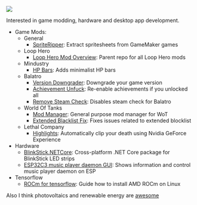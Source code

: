 
![](https://komarev.com/ghpvc/?username=sam-k0) <br>

Interested in game modding, hardware and desktop app development. 
- Game Mods:
  - General
    - [SpriteRipper](https://github.com/sam-k0/SpriteRipper): Extract spritesheets from GameMaker games
  - Loop Hero
    - [Loop Hero Mod Overview](https://github.com/sam-k0/LoopHero_Mods/blob/master/mods.md): Parent repo for all Loop Hero mods
  - Mindustry
    - [HP Bars](https://github.com/sam-k0/Mindustry.HPBars): Adds minimalist HP bars
  - Balatro
    - [Version Downgrader](https://github.com/sam-k0/Balatro-Downgrader): Downgrade your game version
    - [Achievement Unfuck](https://github.com/sam-k0/BalatroAchievementUnfuck): Re-enable achievements if you unlocked all
    - [Remove Steam Check](https://github.com/sam-k0/BalatroUnsteamed): Disables steam check for Balatro
  - World Of Tanks
    - [Mod Manager](https://github.com/sam-k0/WoTModAssistantCore): General purpose mod manager for WoT
    - [Extended Blacklist Fix](https://github.com/sam-k0/ExtendedBlacklist): Fixes issues related to extended blocklist
  - Lethal Company
    - [Highlights](https://github.com/sam-k0/LC_Highlights): Automatically clip your death using Nvidia GeForce Experience
- Hardware
  - [BlinkStick.NETCore](https://github.com/sam-k0/BlinkStick.NETCore): Cross-platform .NET Core package for BlinkStick LED strips
  - [ESP32C3 music player daemon GUI](https://github.com/sam-k0/ESP32C3-MPD-GUI): Shows information and control music player daemon on ESP
- Tensorflow
  - [ROCm for tensorflow](https://github.com/sam-k0/Installing_ROCm_for_tensorflow): Guide how to install AMD ROCm on Linux
 


Also I think photovoltaics and renewable energy are [awesome](https://github.com/samuel-koob/awesome-solar-forecasting)
